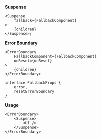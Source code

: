**Suspense**

```
<Suspense
	fallback={FallbackComponent}
>
	{children}
</Suspense>;
```

**Error Boundary**

```
<ErrorBoundary
	FallbackComponent={FallbackComponent}
	onReset={onReset}
>
	{children}
</ErrorBoundary>

interface FallbackProps {
	error,
	resetErrorBoundary
}
```

**Usage**

```
<ErrorBoundary>
	<Suspense>
		<UI />
	</Suspense>
</ErrorBoundary>
```
